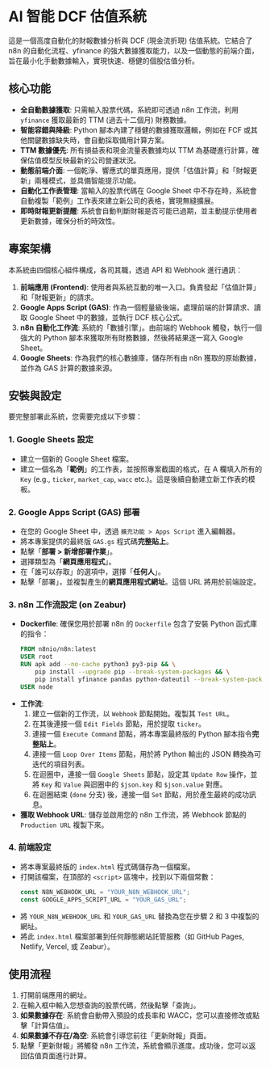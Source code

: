 # AI 智能 DCF 估值系統

這是一個高度自動化的財報數據分析與 DCF (現金流折現) 估值系統。它結合了 n8n 的自動化流程、yfinance 的強大數據獲取能力，以及一個動態的前端介面，旨在最小化手動數據輸入，實現快速、穩健的個股估值分析。

## 核心功能

*   **全自動數據獲取**: 只需輸入股票代碼，系統即可透過 n8n 工作流，利用 `yfinance` 獲取最新的 TTM (過去十二個月) 財務數據。
*   **智能容錯與降級**: Python 腳本內建了穩健的數據獲取邏輯，例如在 FCF 或其他關鍵數據缺失時，會自動採取備用計算方案。
*   **TTM 數據優先**: 所有損益表和現金流量表數據均以 TTM 為基礎進行計算，確保估值模型反映最新的公司營運狀況。
*   **動態前端介面**: 一個乾淨、響應式的單頁應用，提供「估值計算」和「財報更新」兩種模式，並具備智能提示功能。
*   **自動化工作表管理**: 當輸入的股票代碼在 Google Sheet 中不存在時，系統會自動複製「範例」工作表來建立新公司的表格，實現無縫擴展。
*   **即時財報更新提醒**: 系統會自動判斷財報是否可能已過期，並主動提示使用者更新數據，確保分析的時效性。

## 專案架構

本系統由四個核心組件構成，各司其職，透過 API 和 Webhook 進行通訊：
1.  **前端應用 (Frontend)**: 使用者與系統互動的唯一入口。負責發起「估值計算」和「財報更新」的請求。
2.  **Google Apps Script (GAS)**: 作為一個輕量級後端，處理前端的計算請求、讀取 Google Sheet 中的數據，並執行 DCF 核心公式。
3.  **n8n 自動化工作流**: 系統的「數據引擎」。由前端的 Webhook 觸發，執行一個強大的 Python 腳本來獲取所有財務數據，然後將結果逐一寫入 Google Sheet。
4.  **Google Sheets**: 作為我們的核心數據庫，儲存所有由 n8n 獲取的原始數據，並作為 GAS 計算的數據來源。

## 安裝與設定

要完整部署此系統，您需要完成以下步驟：

### 1. Google Sheets 設定
- 建立一個新的 Google Sheet 檔案。
- 建立一個名為「**範例**」的工作表，並按照專案截圖的格式，在 A 欄填入所有的 `Key` (e.g., `ticker`, `market_cap`, `wacc` etc.)。這是後續自動建立新工作表的模板。

### 2. Google Apps Script (GAS) 部署
- 在您的 Google Sheet 中，透過 `擴充功能 > Apps Script` 進入編輯器。
- 將本專案提供的最終版 `GAS.gs` 程式碼**完整貼上**。
- 點擊「**部署 > 新增部署作業**」。
- 選擇類型為「**網頁應用程式**」。
- 在「誰可以存取」的選項中，選擇「**任何人**」。
- 點擊「部署」，並複製產生的**網頁應用程式網址**。這個 URL 將用於前端設定。

### 3. n8n 工作流設定 (on Zeabur)
- **Dockerfile**: 確保您用於部署 n8n 的 `Dockerfile` 包含了安裝 Python 函式庫的指令：
  ```dockerfile
  FROM n8nio/n8n:latest
  USER root
  RUN apk add --no-cache python3 py3-pip && \
      pip install --upgrade pip --break-system-packages && \
      pip install yfinance pandas python-dateutil --break-system-packages
  USER node
  ```
- **工作流**:
    1.  建立一個新的工作流，以 `Webhook` 節點開始。複製其 `Test URL`。
    2.  在其後連接一個 `Edit Fields` 節點，用於提取 `ticker`。
    3.  連接一個 `Execute Command` 節點，將本專案最終版的 Python 腳本指令**完整貼上**。
    4.  連接一個 `Loop Over Items` 節點，用於將 Python 輸出的 JSON 轉換為可迭代的項目列表。
    5.  在迴圈中，連接一個 `Google Sheets` 節點，設定其 `Update Row` 操作，並將 `Key` 和 `Value` 與迴圈中的 `$json.key` 和 `$json.value` 對應。
    6.  在迴圈結束 (`done` 分支) 後，連接一個 `Set` 節點，用於產生最終的成功訊息。
- **獲取 Webhook URL**: 儲存並啟用您的 n8n 工作流，將 Webhook 節點的 `Production URL` 複製下來。

### 4. 前端設定
- 將本專案最終版的 `index.html` 程式碼儲存為一個檔案。
- 打開該檔案，在頂部的 `<script>` 區塊中，找到以下兩個常數：
  ```javascript
  const N8N_WEBHOOK_URL = "YOUR_N8N_WEBHOOK_URL";
  const GOOGLE_APPS_SCRIPT_URL = "YOUR_GAS_URL";
  ```
- 將 `YOUR_N8N_WEBHOOK_URL` 和 `YOUR_GAS_URL` 替換為您在步驟 2 和 3 中複製的網址。
- 將此 `index.html` 檔案部署到任何靜態網站託管服務（如 GitHub Pages, Netlify, Vercel, 或 Zeabur）。

## 使用流程

1.  打開前端應用的網址。
2.  在輸入框中輸入您想查詢的股票代碼，然後點擊「查詢」。
3.  **如果數據存在**: 系統會自動帶入預設的成長率和 WACC，您可以直接修改或點擊「計算估值」。
4.  **如果數據不存在/為空**: 系統會引導您前往「更新財報」頁面。
5.  點擊「更新財報」將觸發 n8n 工作流，系統會顯示進度。成功後，您可以返回估值頁面進行計算。
